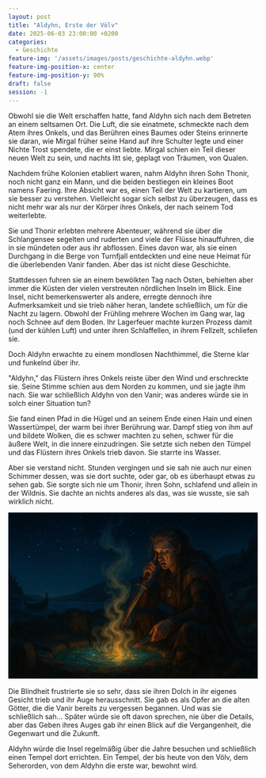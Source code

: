 ```yaml
---
layout: post
title: "Aldyhn, Erste der Völv"
date: 2025-06-03 23:00:00 +0200
categories:
  - Geschichte
feature-img: '/assets/images/posts/geschichte-aldyhn.webp'
feature-img-position-x: center
feature-img-position-y: 90%
draft: false
session: -1
---
```


Obwohl sie die Welt erschaffen hatte, fand Aldyhn sich nach dem Betreten an
einem seltsamen Ort. Die Luft, die sie einatmete, schmeckte nach dem Atem ihres
Onkels, und das Berühren eines Baumes oder Steins erinnerte sie daran, wie
Mirgal früher seine Hand auf ihre Schulter legte und einer Nichte Trost
spendete, die er einst liebte. Mirgal schien ein Teil dieser neuen Welt zu sein,
und nachts litt sie, geplagt von Träumen, von Qualen.

Nachdem frühe Kolonien etabliert waren, nahm Aldyhn ihren Sohn Thonir, noch
nicht ganz ein Mann, und die beiden bestiegen ein kleines Boot namens Faering.
Ihre Absicht war es, einen Teil der Welt zu kartieren, um sie besser zu
verstehen. Vielleicht sogar sich selbst zu überzeugen, dass es nicht mehr war
als nur der Körper ihres Onkels, der nach seinem Tod weiterlebte.

Sie und Thonir erlebten mehrere Abenteuer, während sie über die Schlangensee
segelten und ruderten und viele der Flüsse hinauffuhren, die in sie mündeten
oder aus ihr abflossen. Eines davon war, als sie einen Durchgang in die Berge
von Turnfjall entdeckten und eine neue Heimat für die überlebenden Vanir fanden.
Aber das ist nicht diese Geschichte.

Stattdessen fuhren sie an einem bewölkten Tag nach Osten, behielten aber immer
die Küsten der vielen verstreuten nördlichen Inseln im Blick. Eine Insel, nicht
bemerkenswerter als andere, erregte dennoch ihre Aufmerksamkeit und sie trieb
näher heran, landete schließlich, um für die Nacht zu lagern. Obwohl der
Frühling mehrere Wochen im Gang war, lag noch Schnee auf dem Boden. Ihr
Lagerfeuer machte kurzen Prozess damit (und der kühlen Luft) und unter ihren
Schlaffellen, in ihrem Fellzelt, schliefen sie.

Doch Aldyhn erwachte zu einem mondlosen Nachthimmel, die Sterne klar und
funkelnd über ihr.

"Aldyhn," das Flüstern ihres Onkels reiste über den Wind und erschreckte sie.
Seine Stimme schien aus dem Norden zu kommen, und sie jagte ihm nach. Sie war
schließlich Aldyhn von den Vanir; was anderes würde sie in solch einer Situation
tun?

Sie fand einen Pfad in die Hügel und an seinem Ende einen Hain und einen
Wassertümpel, der warm bei ihrer Berührung war. Dampf stieg von ihm auf und
bildete Wolken, die es schwer machten zu sehen, schwer für die äußere Welt, in
die innere einzudringen. Sie setzte sich neben den Tümpel und das Flüstern ihres
Onkels trieb davon. Sie starrte ins Wasser.

Aber sie verstand nicht. Stunden vergingen und sie sah nie auch nur einen
Schimmer dessen, was sie dort suchte, oder gar, ob es überhaupt etwas zu sehen
gab. Sie sorgte sich nie um Thonir, ihren Sohn, schlafend und allein in der
Wildnis. Sie dachte an nichts anderes als das, was sie wusste, sie sah wirklich
nicht.

![Die Insel, auf der Aldyhn ihr Auge opferte](/assets/images/posts/geschichte-aldyhn.webp)

Die Blindheit frustrierte sie so sehr, dass sie ihren Dolch in ihr eigenes
Gesicht trieb und ihr Auge herausschnitt. Sie gab es als Opfer an die alten
Götter, die die Vanir bereits zu vergessen begannen. Und was sie schließlich
sah... Später würde sie oft davon sprechen, nie über die Details, aber das Geben
ihres Auges gab ihr einen Blick auf die Vergangenheit, die Gegenwart und die
Zukunft.

Aldyhn würde die Insel regelmäßig über die Jahre besuchen und schließlich einen
Tempel dort errichten. Ein Tempel, der bis heute von den Völv, dem Seherorden,
von dem Aldyhn die erste war, bewohnt wird.
